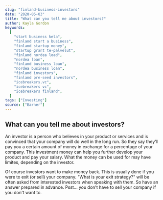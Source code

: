 ```yaml
---
slug: "finland-business-investors"
date: "2020-05-03"
title: "What can you tell me about investors?"
author: Kayla Gordon
keywords:
  [
    "start business kela",
    "finland start a business",
    "finland startup money",
    "startup grant te-palvelut",
    "finland nordea load",
    "nordea loan",
    "finland business loan",
    "nordea business loan",
    "finland investors",
    "finland pre-seed investors",
    "icebreakers.vc",
    "icebreakers vc",
    "icebreakers finland",
  ]
tags: ["Investing"]
source: ["Earner"]
---
```


## What can you tell me about investors?

An investor is a person who believes in your product or services and is convinced that your company will do well in the long run. So they say they'll pay you a certain amount of money in exchange for a percentage of your company. This investment money can help you further develop your product and pay your salary. What the money can be used for may have limites, depending on the investor.

Of course investors want to make money back. This is usually done if you were to exit (or sell) your company. "What is your exit strategy?" will be often asked from interested investors when speaking with them. So have an answer prepared in advance. Psst... you don't have to sell your company if you don't want to.
